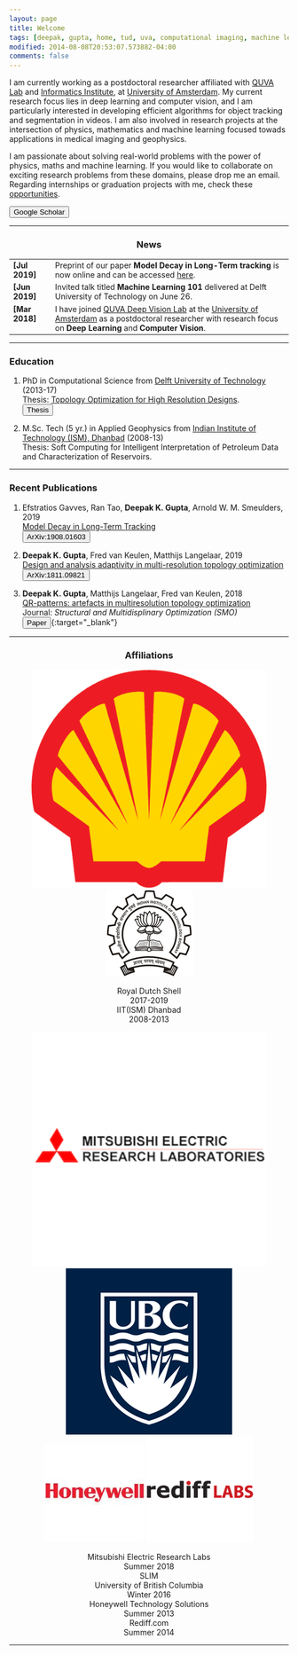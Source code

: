 ```yaml
---
layout: page
title: Welcome
tags: [deepak, gupta, home, tud, uva, computational imaging, machine learning, seismic geophysics, graduate]
modified: 2014-08-08T20:53:07.573882-04:00
comments: false
---
```

I am currently working as a postdoctoral researcher affiliated with [QUVA Lab](https://ivi.fnwi.uva.nl/quva/) and [Informatics Institute](https://ivi.uva.nl/), at [University of Amsterdam](https://www.uva.nl/en). My current research focus lies in deep learning and computer vision, and I am particularly interested in developing efficient algorithms for object tracking and segmentation in videos. I am also involved in research projects at the intersection of physics, mathematics and machine learning focused towads applications in medical imaging and geophysics.


I am passionate about solving real-world problems with the power of physics, maths and machine learning. If you would like to collaborate on exciting research problems from these domains, please drop me an email. Regarding internships or graduation projects with me, check these [opportunities]().

[<button type="button" class="btn btn-info">Google Scholar</button>](https://scholar.google.co.in/citations?user=Nsxpe_kAAAAJ&hl=en)

----

<h3 align="center">News</h3>
<table>
    <col width="15%">
    <col width="85%">
    <tr>
        <td valign="top"><strong>[Jul 2019]</strong></td>
        <td>Preprint of our paper <b>Model Decay in Long-Term tracking</b> is now online and can be accessed <a href='https://arxiv.org/abs/1908.01603'>here</a>.</td>
    </tr>
    <tr>
        <td valign="top"><strong>[Jun 2019]</strong></td>
        <td>Invited talk titled <strong>Machine Learning 101</strong> delivered at Delft University of Technology on June 26.</td>
    </tr>
    <tr>
        <td valign="top"><strong>[Mar 2018]</strong></td>
        <td>I have joined <a href='https://ivi.fnwi.uva.nl/quva/'>QUVA Deep Vision Lab</a> at the <a href='https://www.uva.nl/'>University of Amsterdam</a> as a postdoctoral researcher with research focus on <b>Deep Learning</b> and <b>Computer Vision</b>.</td>
    </tr>
</table>


----
### Education
1. PhD in Computational Science from <a href='https://www.tudelft.nl/en/'>Delft University of Technology</a> (2013-17)  
Thesis: [Topology Optimization for High Resolution Designs](https://repository.tudelft.nl/islandora/object/uuid:51dde3f6-2a38-47a0-b719-420ff74ded5d?collection=research).  
[<button type="button" class="btn btn-info">Thesis</button>](https://repository.tudelft.nl/islandora/object/uuid:51dde3f6-2a38-47a0-b719-420ff74ded5d?collection=research)

2. M.Sc. Tech (5 yr.) in Applied Geophysics from <a href=''>Indian Institute of Technology (ISM), Dhanbad</a> (2008-13)  
Thesis: Soft Computing for Intelligent Interpretation of Petroleum Data and Characterization of Reservoirs.

----

### Recent Publications
1. Efstratios Gavves, Ran Tao, <b>Deepak K. Gupta</b>, Arnold W. M. Smeulders, 2019  
[Model Decay in Long-Term Tracking](https://arxiv.org/abs/1908.01603)  
[<button type="button" class="btn btn-info">ArXiv:1908.01603</button>](https://arxiv.org/abs/1908.01603)

2. <b>Deepak K. Gupta</b>, Fred van Keulen, Matthijs Langelaar, 2019  
[Design and analysis adaptivity in multi-resolution topology optimization](https://arxiv.org/abs/1811.09821)  
[<button type="button" class="btn btn-info">ArXiv:1811.09821</button>](https://arxiv.org/abs/1811.09821)

3. <b>Deepak K. Gupta</b>, Matthijs Langelaar, Fred van Keulen, 2018  
[QR-patterns: artefacts in multiresolution topology optimization](https://link.springer.com/article/10.1007/s00158-018-2048-6)  
Journal: *Structural and Multidisplinary Optimization (SMO)*  
[<button type="button" class="btn btn-info">Paper</button>](https://link.springer.com/content/pdf/10.1007%2Fs00158-018-2048-6.pdf){:target="_blank"} 

----

<h3 align="center">Affiliations</h3>
<figure align="center" class="affils">
    <a href="https://www.shell.com/"><img src="/images/shell_logo-min.png"></a>
    <a href="http://www.iitb.ac.in/"><img src="/images/iitb-logo.jpeg"></a>
</figure>

<figure align="center" class="affils">
    <figcaption>Royal Dutch Shell<br>2017-2019</figcaption>
    <figcaption>IIT(ISM) Dhanbad<br>2008-2013</figcaption>
</figure>

<figure align="center" class="affils">
    <a href="http://www.merl.com/"><img src="/images/merl2.png"></a>
    <a href="https://www.slim.eos.ubc.ca/"><img src="/images/ubc-logo.png"></a>
    <a href="https://honeywell.com/country/in/About/Pages/HTS.aspx"><img src="/images/honeywell-logo.png"></a>
    <a href="http://www.rediff.com/"><img src="/images/rediff-logo.png"></a>
</figure>

<figure align="center" class="affils">
    <figcaption>Mitsubishi Electric Research Labs<br>Summer 2018</figcaption>
    <figcaption>SLIM<br>University of British Columbia<br>Winter 2016</figcaption>
    <figcaption>Honeywell Technology Solutions<br>Summer 2013</figcaption>
    <figcaption>Rediff.com<br>Summer 2014</figcaption>
</figure>

----
